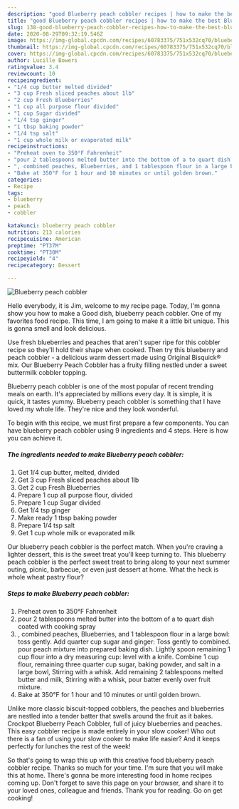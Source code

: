 ```yaml
---
description: "good Blueberry peach cobbler recipes | how to make the best Blueberry peach cobbler"
title: "good Blueberry peach cobbler recipes | how to make the best Blueberry peach cobbler"
slug: 138-good-blueberry-peach-cobbler-recipes-how-to-make-the-best-blueberry-peach-cobbler
date: 2020-08-29T09:32:19.546Z
image: https://img-global.cpcdn.com/recipes/60783375/751x532cq70/blueberry-peach-cobbler-recipe-main-photo.jpg
thumbnail: https://img-global.cpcdn.com/recipes/60783375/751x532cq70/blueberry-peach-cobbler-recipe-main-photo.jpg
cover: https://img-global.cpcdn.com/recipes/60783375/751x532cq70/blueberry-peach-cobbler-recipe-main-photo.jpg
author: Lucille Bowers
ratingvalue: 3.4
reviewcount: 10
recipeingredient:
- "1/4 cup butter melted divided"
- "3 cup Fresh sliced peaches about 1lb"
- "2 cup Fresh Blueberries"
- "1 cup all purpose flour divided"
- "1 cup Sugar divided"
- "1/4 tsp ginger"
- "1 tbsp baking powder"
- "1/4 tsp salt"
- "1 cup whole milk or evaporated milk"
recipeinstructions:
- "Preheat oven to 350°F Fahrenheit"
- "pour 2 tablespoons melted butter into the bottom of a to quart dish coated with cooking spray"
- ", combined peaches, Blueberries, and 1 tablespoon flour in a large bowl: toss gently. Add quarter cup sugar and ginger: Toss gently to combined. pour peach mixture into prepared baking dish. Lightly spoon remaining 1 cup flour into a dry measuring cup: level with a knife. Combine 1 cup flour, remaining three quarter cup sugar, baking powder, and salt in a large bowl, Stirring with a whisk. Add remaining 2 tablespoons melted butter and milk, Stirring with a whisk, pour batter evenly over fruit mixture."
- "Bake at 350°F for 1 hour and 10 minutes or until golden brown."
categories:
- Recipe
tags:
- blueberry
- peach
- cobbler

katakunci: blueberry peach cobbler 
nutrition: 213 calories
recipecuisine: American
preptime: "PT37M"
cooktime: "PT30M"
recipeyield: "4"
recipecategory: Dessert

---
```



![Blueberry peach cobbler](https://img-global.cpcdn.com/recipes/60783375/751x532cq70/blueberry-peach-cobbler-recipe-main-photo.jpg)

Hello everybody, it is Jim, welcome to my recipe page. Today, I'm gonna show you how to make a Good dish, blueberry peach cobbler. One of my favorites food recipe. This time, I am going to make it a little bit unique. This is gonna smell and look delicious.

Use fresh blueberries and peaches that aren&#39;t super ripe for this cobbler recipe so they&#39;ll hold their shape when cooked. Then try this blueberry and peach cobbler - a delicious warm dessert made using Original Bisquick® mix. Our Blueberry Peach Cobbler has a fruity filling nestled under a sweet buttermilk cobbler topping.

Blueberry peach cobbler is one of the most popular of recent trending meals on earth. It's appreciated by millions every day. It is simple, it is quick, it tastes yummy. Blueberry peach cobbler is something that I have loved my whole life. They're nice and they look wonderful.


To begin with this recipe, we must first prepare a few components. You can have blueberry peach cobbler using 9 ingredients and 4 steps. Here is how you can achieve it.

<!--inarticleads1-->

##### The ingredients needed to make Blueberry peach cobbler:

1. Get 1/4 cup butter, melted, divided
1. Get 3 cup Fresh sliced peaches about 1lb
1. Get 2 cup Fresh Blueberries
1. Prepare 1 cup all purpose flour, divided
1. Prepare 1 cup Sugar divided
1. Get 1/4 tsp ginger
1. Make ready 1 tbsp baking powder
1. Prepare 1/4 tsp salt
1. Get 1 cup whole milk or evaporated milk


Our blueberry peach cobbler is the perfect match. When you&#39;re craving a lighter dessert, this is the sweet treat you&#39;ll keep turning to. This blueberry peach cobbler is the perfect sweet treat to bring along to your next summer outing, picnic, barbecue, or even just dessert at home. What the heck is whole wheat pastry flour? 

<!--inarticleads2-->

##### Steps to make Blueberry peach cobbler:

1. Preheat oven to 350°F Fahrenheit
1. pour 2 tablespoons melted butter into the bottom of a to quart dish coated with cooking spray
1. , combined peaches, Blueberries, and 1 tablespoon flour in a large bowl: toss gently. Add quarter cup sugar and ginger: Toss gently to combined. pour peach mixture into prepared baking dish. Lightly spoon remaining 1 cup flour into a dry measuring cup: level with a knife. Combine 1 cup flour, remaining three quarter cup sugar, baking powder, and salt in a large bowl, Stirring with a whisk. Add remaining 2 tablespoons melted butter and milk, Stirring with a whisk, pour batter evenly over fruit mixture.
1. Bake at 350°F for 1 hour and 10 minutes or until golden brown.


Unlike more classic biscuit-topped cobblers, the peaches and blueberries are nestled into a tender batter that swells around the fruit as it bakes. Crockpot Blueberry Peach Cobbler, full of juicy blueberries and peaches. This easy cobbler recipe is made entirely in your slow cooker! Who out there is a fan of using your slow cooker to make life easier? And it keeps perfectly for lunches the rest of the week! 

So that's going to wrap this up with this creative food blueberry peach cobbler recipe. Thanks so much for your time. I'm sure that you will make this at home. There's gonna be more interesting food in home recipes coming up. Don't forget to save this page on your browser, and share it to your loved ones, colleague and friends. Thank you for reading. Go on get cooking!
